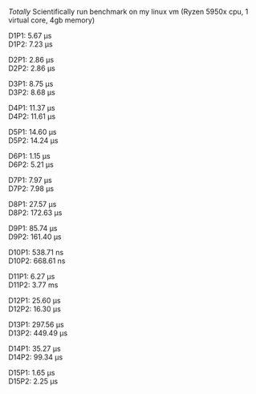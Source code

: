 *Totally* Scientifically run benchmark on my linux vm (Ryzen 5950x cpu, 1 virtual core, 4gb memory)

D1P1: 5.67 µs  
D1P2: 7.23 µs  

D2P1: 2.86 µs  
D2P2: 2.86 µs  

D3P1: 8.75 µs  
D3P2: 8.68 µs  

D4P1: 11.37 µs  
D4P2: 11.61 µs  

D5P1: 14.60 µs  
D5P2: 14.24 µs  

D6P1: 1.15 µs  
D6P2: 5.21 µs  

D7P1: 7.97 µs  
D7P2: 7.98 µs  

D8P1: 27.57 µs  
D8P2: 172.63 µs  

D9P1: 85.74 µs  
D9P2: 161.40 µs  

D10P1: 538.71 ns  
D10P2: 668.61 ns  

D11P1: 6.27 µs  
D11P2: 3.77 ms  

D12P1: 25.60 µs  
D12P2: 16.30 µs  

D13P1: 297.56 µs  
D13P2: 449.49 µs  

D14P1: 35.27 µs  
D14P2: 99.34 µs  

D15P1: 1.65 µs  
D15P2: 2.25 µs  